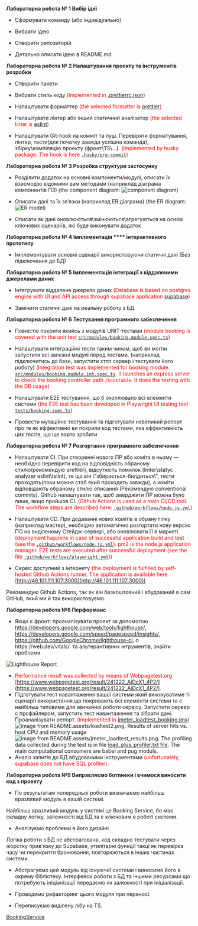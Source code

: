 **Лабораторна робота № 1 Вибір ідеї**

- Сформувати команду (або індивідуально)

- Вибрати ідею

- Створити репозиторій

- Детально описати ідею в README.md

**Лабораторна робота № 2 Налаштування проекту та інструментів розробки**

- Створити пакети

- Вибрати стиль коду <span style="color: red;">(Implemented in [.prettierrc.json](./.prettierrc.json)) </span>

- Налаштувати форматтер <span style="color: red;">(the selected formatter is [prettier](./package.json#L20)) </span>
- Налаштувати лінтер або інший статичний аналізатор <span style="color: red;">(the selected linter is [eslint](./.eslintrc.json))</span>

- Налаштувати Git-hook на комміт та пуш. Перевіряти форматування, лінтер, тести(для початку завжди успішна команда), збірку\компіляцію проекту (фронт\TS\\...). <span style="color: red;">(Implemented by husky package. The hook is here [`.husky/pre-commit`](./.husky/pre-commit)) </span>

**Лабораторна робота № 3 Розробка структури застосунку**

- Розділити додаток на основні компоненти/модулі, описати їх взаємодію відомими вам методами (наприклад діаграма компонентів ПЗ) (the component diagram: ![component diagram](README.assets/component%20diagram.jpg))

- Описати дані та їх зв’язки (наприклад ER діаграма) (the ER diagram: ![ER model](README.assets/ER%20model.jpg))

- Описати як дані оновлюються\змінюються\агрегуються на основі  ключових сценаріїв, які буде виконувати додаток

**Лабораторна робота № 4 Імплементація **** інтерактивного прототипу**

- Імплементувати основні сценарії використовуючи статичні дані (Без підключення до БД)

**Лабораторна робота № 5 Імплементація інтеграції з віддаленими джерелами даних**

- Інтегрувати віддалене джерело даних <span style="color: red;">(Database is based on postgres engine with UI and API access through supabase application [supabase](https://supabase.com)) </span>

- Замінити статичні дані на реальну роботу з БД

**Лабораторна робота № 6 Тестування програмного забезпечення**

- Повністю покрити якийсь з модулів UNIT-тестами <span style="color: red;">(module booking is covered with the unit test [`src/modules/booking.module.spec.ts`](./src/modules/booking.module.spec.ts)) </span>

- Налаштувати інтеграційні тести таким чином, щоб ви могли запустити всі залежні модулі перед тестами. (наприклад підключитись до бази, запустити хттп сервер і тестувати його роботу) <span style="color: red;">(Integration test was implemented for booking module. [`src/modules/booking.module.int.spec.ts`](./src/modules/booking.module.int.spec.ts). It launches an express server to check the booking controller path `/booktable`. It does the testing with the DB usage) </span>

- Налаштувати Е2Е тестування, що б охоплювало всі елементи системи <span style="color: red;">(the E2E test has been developed in Playwright UI testing tool [`tests/booking.spec.ts`](./tests/booking.spec.ts)) </span>

- Провести мутаційне тестування та підготувати невеликий репорт про те як еффективно ви покрили код тестами, яка еффективність цих тестів, що ще варто зробити

**Лабораторна робота № 7 Розгортання програмного забезпечення**

- Налаштувати CI. При створенні нового ПР або коміта в ньому — необхідно перевірити код на відповідність обраному стилю(рекомендую prettier), відсутність помилок (linter\statyc analyzer eslint\tslint), те що він \\"збирається-билдиться\\", тести проходять(поки можна стаб який проходить завжди), а коміти відповідають обраному стилю описання (Рекомендую conventional commits). Github налаштувати так, щоб змерджити ПР можна було лише, якщо пройшов CI. <span style="color: red;">(Github Actions is used as a main CI/CD tool. The workflow steps are described here: [`.github/workflows/node.js.yml`](./.github/workflows/node.js.yml)) </span>

- Налаштувати CD. При додаванні нових комітів в обрану гілку (наприклад мастер), необхідно автоматично розгортати нову версію ПО на виділеному Стейдж-сервері, або оновлювати її в маркеті. <span style="color: red;">(deployment happens in case of successful application build and test (see the [`.github/workflows/node.js.yml`](./.github/workflows/node.js.yml)). pm2 is the node.js application manager. E2E tests are executed after successful deployment (see the file [`.github/workflows/playwright.yml`](./.github/workflows/playwright.yml))) </span>

- Сервіс доступний з інтернету <span style="color: red;">(the deployment is fulfilled by self-hosted Github Actions runner. The application is available here [http://46.101.111.107:3000](http://46.101.111.107:3000)) </span>

Рекомендую Github Actions, так як він безкоштовний і вбудований в сам GitHub, який ми й так використовуємо.

**Лабораторна робота №8 Перформанс**

- Якщо є фронт: проаналізувати проект за допомогою <https://developers.google.com/web/tools/lighthouse/>, <https://developers.google.com/speed/pagespeed/insights/>, <https://github.com/GoogleChrome/lighthouse-ci>, о https\://web.dev/vitals/  та альтерантивних інтрументів, знайти проблеми

![Lighthouse Report](README.assets/lighthouse.png)
- <span style="color: red;">Performance result was collected by means of Webpagetest.org [https://www.webpagetest.org/result/241222_AiDcX1_4P2/](https://www.webpagetest.org/result/241222_AiDcX1_4P2/). </span>
- Підготувати тест навантаження вашої системи який виконуватиме ті сценарії використання що покривають всі елементи системи та є найбільш типовими для звичайної роботи сервісу. Запустити сервер с профайлером, запустить тест навантаження та зібрати дані. Проаналізувати репорт. <span style="color: red;">(implemented in [jmeter_loadtest_booking.jmx](README.assets/jmeter_loadtest_booking.jmx))</span> ![image from README.assets/loadtest2.png](README.assets/loadtest2.png). Results of server hits vs. host CPU and memory usage ![image from README.assets/jmeter_loadtest_results.png](README.assets/jmeter_loadtest_results.png). The profiling data collected during the test is in file [load_plus_profiler.txt file](README.assets/load_plus_profiler.txt). The main computational consumers are babel and pug moduls. 
- Аналіз запитів до БД вбудованими інструментами <span style="color: red;">(unfortunately, supabase does not have SQL profiler).</span>

**Лабораторна робота №9 Виправляємо ботлнеки і вчимося виносити код з проекту**

- По результатам попередньої роботи визначаємо найбільш вразливий модуль в вашій системі.

Найбільш вразливий модуль у системі це Booking Service, бо має складну логіку, залежності від БД та є ключовим в роботі системи.

- Аналізуємо проблеми в його дизайні.

Логіка роботи з БД не абстрагована, код складно тестувати через жорстку прив'язку до Supabase, утилітарні функції такці як перевірка часу чи перекриття бронювання, повторюються в інших частинах системи.

- Абстрагуємо цей модуль від існуючої системи і виносимо його в окрему бібліотеку. Інтерфейси роботи з БД та іншими ресурсами що потребують ініціалізації передаємо як залежності при ініціалізації.

- Проводимо рефакторинг цього модуля при переносі.

- Переписуємо виділену лібу на TS.

[BookingService](./booking-library/src/BookingService.ts)
